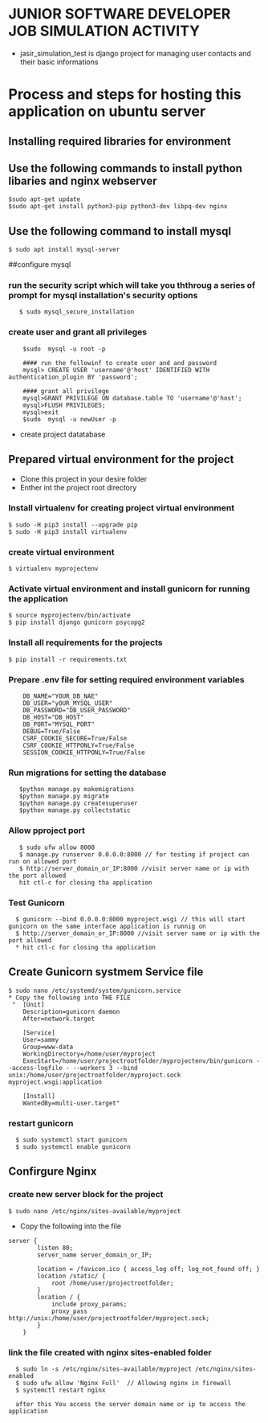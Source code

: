 # JUNIOR SOFTWARE DEVELOPER JOB SIMULATION ACTIVITY

* jasir_simulation_test is django project for managing user contacts and their basic informations

# Process and steps for hosting this application on ubuntu server

## Installing required libraries  for environment

## Use the following commands to install python libaries and nginx webserver 

    $sudo apt-get update
    $sudo apt-get install python3-pip python3-dev libpq-dev nginx

## Use the following command to install mysql
    $ sudo apt install mysql-server
 
##configure mysql 
 
### run the security script which will take you ththroug a series of prompt for mysql installation's security options 
       $ sudo mysql_secure_installation
     
 ### create user and grant all privileges
     
        $sudo  mysql -u root -p
        
        #### run the followinf to create user and and password
        mysql> CREATE USER 'username'@'host' IDENTIFIED WITH authentication_plugin BY 'password';
        
        #### grant all privilege
        mysql>GRANT PRIVILEGE ON database.table TO 'username'@'host';
        mysql>FLUSH PRIVILEGES;
        mysql>exit
        $sudo  mysql -u newUser -p
   * create project datatabase
        

 ## Prepared virtual environment for the project
   * Clone this project in your desire folder
   * Enther int the project root directory
   
   ### Install virtualenv for creating project virtual environment 
    $ sudo -H pip3 install --upgrade pip
    $ sudo -H pip3 install virtualenv
   
   ### create virtual environment
    $ virtualenv myprojectenv
   
   ### Activate virtual environment and install gunicorn for running the application
    $ source myprojectenv/bin/activate
    $ pip install django gunicorn psycopg2
   
   ### Install all requirements for the projects 
    $ pip install -r requirements.txt  
   
   ### Prepare .env file for setting required environment variables 
        DB_NAME="YOUR_DB_NAE"
        DB_USER="yOUR_MYSQL_USER"
        DB_PASSWORD="DB_USER_PASSWORD"
        DB_HOST="DB_HOST"
        DB_PORT="MYSQL_PORT"
        DEBUG=True/False
        CSRF_COOKIE_SECURE=True/False
        CSRF_COOKIE_HTTPONLY=True/False
        SESSION_COOKIE_HTTPONLY=True/False

   ### Run migrations for setting the database 
       $python manage.py makemigrations
       $python manage.py migrate
       $python manage.py createsuperuser 
       $python manage.py collectstatic
  
   ### Allow pproject port
       $ sudo ufw allow 8000
       $ manage.py runserver 0.0.0.0:8000 // for testing if project can run on allowed port
       $ http://server_domain_or_IP:8000 //visit server name or ip with the port allowed 
       hit ctl-c for closing tha application
   
   ### Test Gunicorn
      $ gunicorn --bind 0.0.0.0:8000 myproject.wsgi // this will start gunicorn on the same interface application is runnig on 
      $ http://server_domain_or_IP:8000 //visit server name or ip with the port allowed 
      * hit ctl-c for closing tha application
  
  ## Create Gunicorn systmem Service file
    $ sudo nano /etc/systemd/system/gunicorn.service
    * Copy the following into THE FILE
     "  [Unit]
        Description=gunicorn daemon
        After=network.target

        [Service]
        User=sammy
        Group=www-data
        WorkingDirectory=/home/user/myproject
        ExecStart=/home/user/projectrootfolder/myprojectenv/bin/gunicorn --access-logfile - --workers 3 --bind unix:/home/user/projectrootfolder/myproject.sock myproject.wsgi:application

        [Install]
        WantedBy=multi-user.target"
        
### restart gunicorn
      $ sudo systemctl start gunicorn
      $ sudo systemctl enable gunicorn
      
   ## Confirgure Nginx
   
### create new server block for the project
    $ sudo nano /etc/nginx/sites-available/myproject
   
   * Copy the following into the file 
   
    server {
            listen 80;
            server_name server_domain_or_IP;

            location = /favicon.ico { access_log off; log_not_found off; }
            location /static/ {
                root /home/user/projectrootfolder;
            }
            location / {
                include proxy_params;
                proxy_pass http://unix:/home/user/projectrootfolder/myproject.sock;
            }
        } 
        
        
   ### link the file created with nginx sites-enabled folder
      $ sudo ln -s /etc/nginx/sites-available/myproject /etc/nginx/sites-enabled
      $ sudo ufw allow 'Nginx Full'  // Allowing nginx in firewall
      $ systemctl restart nginx
      
      after this You access the server domain name or ip to access the application 
      
        
        

   

  

 
    
  
  
  
  
  
   
   

  
   

   
   
   
   
   
   
 
 
        
        

        




